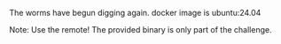 The worms have begun digging again. docker image is ubuntu:24.04

Note: Use the remote! The provided binary is only part of the challenge.
